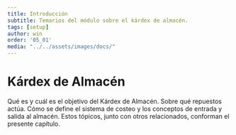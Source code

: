```yaml
---
title: Introducción
subtitle: Temarios del módulo sobre el kárdex de almacén.
tags: [setup]
author: win
order: '05_01'
media: "../../assets/images/docs/"
---
```

# Kárdex de Almacén

Qué es y cuál es el objetivo del Kárdex de Almacén.  Sobre qué repuestos actúa.  Cómo se define el sistema de costeo y los conceptos de entrada y salida al almacén. Estos tópicos, junto con otros relacionados,  conforman el presente capítulo. 